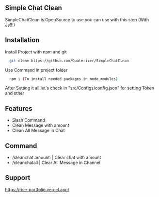 
## Simple Chat Clean


SimpleChatClean is OpenSource to use you can use with this step (With Js!!!)



## Installation

Install Project with npm and git

```bash
  git clone https://github.com/Quaterizer/SimpleChatClean
```

Use Command in project folder
```bash
  npm i (To install needed packages in node_modules)
```
After Setting it all let's check in "src/Configs/config.json" for setting Token and other


## Features

- Slash Command
- Clean Message with amount
- Clean All Message in Chat


## Command

- /cleanchat amount:<amount> | Clear chat with amount
- /cleanchatall | Clear All Message in Channel
## Support

https://rise-portfolio.vercel.app/

